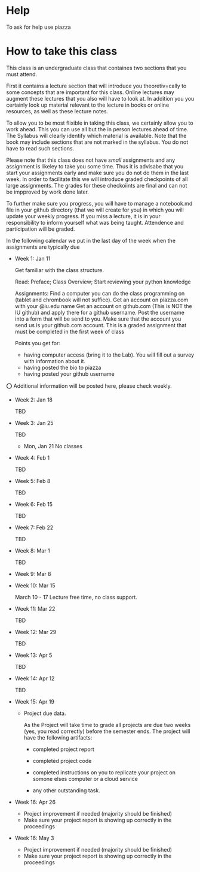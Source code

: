 # Help

To ask for help use piazza

# How to take this class

This class is an undergraduate class that containes two sections 
that you must attend. 

First it contains a lecture section that will introduce you 
theoretiv=cally to some concepts that are important for this class. 
Online lectures may augment these lectures that you also will have to 
look at. In addition you you certainly look up material relevant to the 
lecture in books or online resources, as well as these lecture notes.

To allow you to be most flixible in taking this class, we certainly 
allow you to work ahead. This you can use all but the in person lectures 
ahead of time. The Syllabus will clearly identify which material is available.
Note that the book may include sections that are
not marked in the syllabus. You do not have to read such sections.

Please note that this class does not have *small* assignments and any 
assignment is likeley to take you some time. Thus it is advisabe that 
you start your assignments early and make sure you do not do them in 
the last week. In order to facilitate this we will introduce graded 
checkpoints of all large assignments. The grades for these checkoiints 
are final and can not be impproved by work done later.

To further make sure you progress, you will have to manage a notebook.md 
file in your github directory (that we will create for you) in which you will 
update your weekly progress. If you miss a lecture, it is in your responsibility to 
inform yourself what was being taught. Attendence and participation will be graded.

In the following calendar we put in the last day of the week 
when the assignments are typically due

* Week 1: Jan 11

   Get familiar with the class structure. 
   
   Read: Preface; Class Overview; Start reviewing your python knowledge
   
   Assignments: Find a computer you can do the class
   programming on (tablet and chrombook will not suffice). 
   Get an account on piazza.com with your @iu.edu name
   Get an account on github.com (This is NOT the IU github) 
   and apply there for a github username. Post the username into 
   a form that will be send to you. Make sure that the account you 
   send us is your github.com account. This is a graded assignment that 
   must be completed in the first week of class
   
   Points you get for:
   
   * having computer access (bring it to the Lab). 
     You will fill out a survey with information about it.
   * having posted the bio to piazza
   * having posted your github username
   
:o: Additional information will be posted here, please check weekly.


* Week 2: Jan 18

  TBD
  
* Week 3: Jan 25

  TBD
  * Mon, Jan 21 No classes
  
* Week 4: Feb 1

  TBD
  
* Week 5: Feb 8

  TBD
  
* Week 6: Feb 15

  TBD
  
* Week 7: Feb 22

  TBD
  
* Week 8: Mar 1

  TBD
  
* Week 9: Mar 8
  
* Week 10: Mar 15

  March 10 - 17 Lecture free time, no class support. 
  
* Week 11: Mar 22

  TBD
  
* Week 12: Mar 29

  TBD
  
* Week 13: Apr 5

  TBD
  
* Week 14: Apr 12

  TBD
  
* Week 15: Apr 19


   * Project due data.

     As the Project will take time to grade all projects are due 
     two weeks (yes, you read correctly) before the semester ends.
     The project will have the following artifacts:
     
     * completed project report
     * completed project code
     * completed instructions on you to replicate your project on somone elses computer or
       a cloud service
       
     * any other outstanding task.

* Week 16: Apr 26

  * Project improvement if needed (majority should be finished)
  * Make sure your project report is showing up correctly in the proceedings
  
* Week 16: May 3

  * Project improvement if needed (majority should be finished)
  * Make sure your project report is showing up correctly in the proceedings
  

